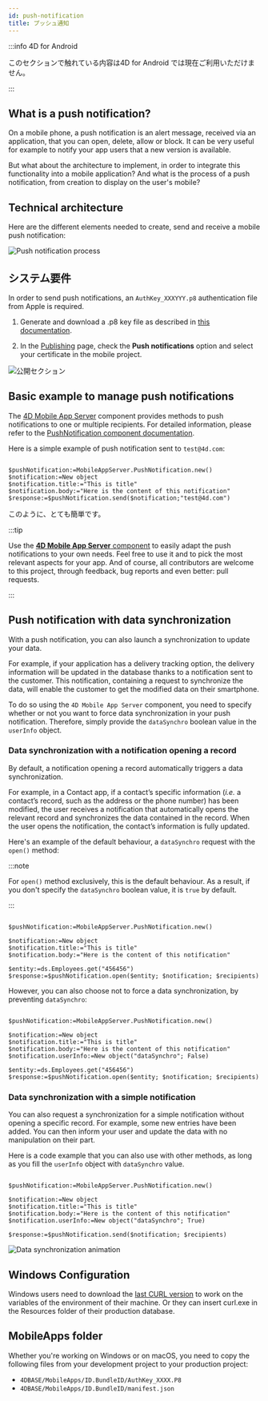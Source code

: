 ```yaml
---
id: push-notification
title: プッシュ通知
---
```


:::info 4D for Android

このセクションで触れている内容は4D for Android では現在ご利用いただけません。

:::

## What is a push notification?

On a mobile phone, a push notification is an alert message, received via an application, that you can open, delete, allow or block. It can be very useful for example to notify your app users that a new version is available.

But what about the architecture to implement, in order to integrate this functionality into a mobile application? And what is the process of a push notification, from creation to display on the user's mobile?

## Technical architecture

Here are the different elements needed to create, send and receive a mobile push notification:

![Push notification process](img/4D-for-ios-push-notification.png)

## システム要件

In order to send push notifications, an `AuthKey_XXXYYY.p8` authentication file from Apple is required.

1. Generate and download a .p8 key file as described in [this documentation](https://github.com/4d-for-ios/4D-Mobile-App-Server/blob/master/Documentation/Generate_p8.md).

2. In the [Publishing](../project-definition/publishing) page, check the **Push notifications** option and select your certificate in the mobile project.

![公開セクション](img/push-notification-publishing-section.png)


## Basic example to manage push notifications

The [4D Mobile App Server](https://github.com/4d-for-ios/4D-Mobile-App-Server/tree/master) component provides methods to push notifications to one or multiple recipients. For detailed information, please refer to the [PushNotification component documentation](https://github.com/4d-for-ios/4D-Mobile-App-Server/blob/master/Documentation/Classes/PushNotification.md).

Here is a simple example of push notification sent to `test@4d.com`:

```4d

$pushNotification:=MobileAppServer.PushNotification.new() 
$notification:=New object 
$notification.title:="This is title" 
$notification.body:="Here is the content of this notification" 
$response:=$pushNotification.send($notification;"test@4d.com")

```

このように、とても簡単です。

:::tip

Use the [**4D Mobile App Server** component](https://github.com/4d-for-ios/4D-Mobile-App-Server/blob/master/Documentation/Classes/PushNotification.md) to easily adapt the push notifications to your own needs. Feel free to use it and to pick the most relevant aspects for your app. And of course, all contributors are welcome to this project, through feedback, bug reports and even better: pull requests.

:::

## Push notification with data synchronization

With a push notification, you can also launch a synchronization to update your data.

For example, if your application has a delivery tracking option, the delivery information will be updated in the database thanks to a notification sent to the customer. This notification, containing a request to synchronize the data, will enable the customer to get the modified data on their smartphone.

To do so using the `4D Mobile App Server` component, you need to specify whether or not you want to force data synchronization in your push notification. Therefore, simply provide the `dataSynchro` boolean value in the `userInfo` object.

### Data synchronization with a notification opening a record

By default, a notification opening a record automatically triggers a data synchronization.

For example, in a Contact app, if a contact’s specific information (*i.e.* a contact’s record, such as the address or the phone number) has been modified, the user receives a notification that automatically opens the relevant record and synchronizes the data contained in the record. When the user opens the notification, the contact’s information is fully updated.

Here's an example of the default behaviour, a `dataSynchro` request with the `open()` method:

:::note

For `open()` method exclusively, this is the default behaviour. As a result, if you don't specify the `dataSynchro` boolean value, it is `true` by default.

:::

```4d

$pushNotification:=MobileAppServer.PushNotification.new()

$notification:=New object
$notification.title:="This is title" 
$notification.body:="Here is the content of this notification" 

$entity:=ds.Employees.get("456456")
$response:=$pushNotification.open($entity; $notification; $recipients)

```

However, you can also choose not to force a data synchronization, by preventing `dataSynchro`:

```4d

$pushNotification:=MobileAppServer.PushNotification.new()

$notification:=New object
$notification.title:="This is title" 
$notification.body:="Here is the content of this notification" 
$notification.userInfo:=New object("dataSynchro"; False)

$entity:=ds.Employees.get("456456")
$response:=$pushNotification.open($entity; $notification; $recipients)

```

### Data synchronization with a simple notification

You can also request a synchronization for a simple notification without opening a specific record. For example, some new entries have been added. You can then inform your user and update the data with no manipulation on their part.

Here is a code example that you can also use with other methods, as long as you fill the `userInfo` object with `dataSynchro` value.

```4d

$pushNotification:=MobileAppServer.PushNotification.new()

$notification:=New object
$notification.title:="This is title" 
$notification.body:="Here is the content of this notification" 
$notification.userInfo:=New object("dataSynchro"; True)

$response:=$pushNotification.send($notification; $recipients)

```
![Data synchronization animation](img/pushandSynchro.gif)

## Windows Configuration

Windows users need to download the [last CURL version](https://curl.se/download.html) to work on the variables of the environment of their machine. Or they can insert curl.exe in the Resources folder of their production database.

## MobileApps folder

Whether you're working on Windows or on macOS, you need to copy the following files from your development project to your production project:

- `4DBASE/MobileApps/ID.BundleID/AuthKey_XXXX.P8`
- `4DBASE/MobileApps/ID.BundleID/manifest.json`


